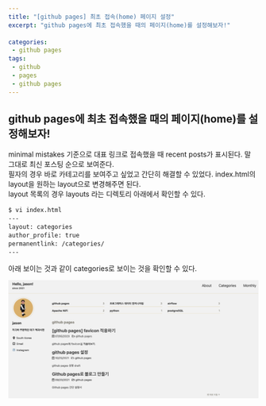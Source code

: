 ```yaml
---
title: "[github pages] 최초 접속(home) 페이지 설정"
excerpt: "github pages에 최초 접속했을 때의 페이지(home)를 설정해보자!"

categories:
 - github pages
tags:
 - github
 - pages
 - github pages
---
```


## github pages에 최초 접속했을 때의 페이지(home)를 설정해보자!
minimal mistakes 기준으로 대표 링크로 접속했을 때 recent posts가 표시된다. 말 그대로 최신 포스팅 순으로 보여준다.<br>
필자의 경우 바로 카테고리를 보여주고 싶었고 간단히 해결할 수 있었다. index.html의 layout을 원하는 layout으로 변경해주면 된다.<br>
layout 목록의 경우 layouts 라는 디렉토리 아래에서 확인할 수 있다.

```bash
$ vi index.html
---
layout: categories
author_profile: true
permanentlink: /categories/
---
```

아래 보이는 것과 같이 categories로 보이는 것을 확인할 수 있다.

![favicon example](/assets/categories_jason.png)